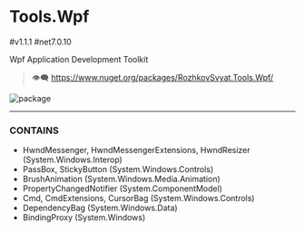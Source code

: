 # Tools.Wpf
#v1.1.1 #net7.0.10

Wpf Application Development Toolkit

> :eye_speech_bubble: https://www.nuget.org/packages/RozhkovSvyat.Tools.Wpf/

![package](https://github.com/rozhkovsvyat/Tools.RecipeFactory/assets/71471748/ba1a969f-e54f-46d5-8f7f-70aa6434e063)

---

### CONTAINS

* HwndMessenger, HwndMessengerExtensions, HwndResizer (System.Windows.Interop)
* PassBox, StickyButton (System.Windows.Controls)
* BrushAnimation (System.Windows.Media.Animation)
* PropertyChangedNotifier (System.ComponentModel)
* Cmd, CmdExtensions, CursorBag (System.Windows.Controls)
* DependencyBag (System.Windows.Data)
* BindingProxy (System.Windows)
